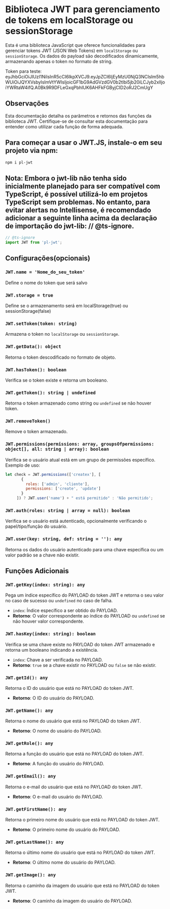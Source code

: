 # Biblioteca JWT para gerenciamento de tokens em localStorage ou sessionStorage

Esta é uma biblioteca JavaScript que oferece funcionalidades para gerenciar tokens JWT (JSON Web Tokens) em `localStorage` ou `sessionStorage`. Os dados do payload são decodificados dinamicamente, armazenando apenas o token no formato de string.

Token para teste: eyJhbGciOiJIUzI1NiIsInR5cCI6IkpXVCJ9.eyJpZCI6IjEyMzU0NjQ3NCIsIm5hbWUiOiJQYXVsbyIsImVtYWlsIjoicGF1bG9AdGVzdGV0b2tlbi5jb20iLCJyb2xlIjoiYWRtaW4ifQ.A0Bk9R9DFLeGxqPbhIUK6AHFkFGByjCID2oRJ2CmUgY

## Observações

Esta documentação detalha os parâmetros e retornos das funções da biblioteca JWT. Certifique-se de consultar esta documentação para entender como utilizar cada função de forma adequada.

## Para começar a usar o JWT.JS, instale-o em seu projeto via npm:

```bash
npm i pl-jwt
```

## Nota: Embora o jwt-lib não tenha sido inicialmente planejado para ser compatível com TypeScript, é possível utilizá-lo em projetos TypeScript sem problemas. No entanto, para evitar alertas no Intellisense, é recomendado adicionar a seguinte linha acima da declaração de importação do jwt-lib: // @ts-ignore.
   ```javascript
   // @ts-ignore
   import JWT from 'pl-jwt';
```

## Configurações(opcionais)
###  `JWT.name = 'Nome_do_seu_token'`

Define o nome do token que será salvo

### `JWT.storage = true`

Define se o armazenamento será em localStorage(true) ou sessionStorage(false)

### `JWT.setToken(token: string)`

Armazena o token no `localStorage` ou `sessionStorage`.

### `JWT.getData(): object`

Retorna o token descodificado no formato de objeto.

### `JWT.hasToken(): boolean`

Verifica se o token existe e retorna um booleano.

### `JWT.getToken(): string | undefined`

Retorna o token armazenado como string ou `undefined` se não houver token.

### `JWT.removeToken()`

Remove o token armazenado.

### `JWT.permissions(permissions: array, groupsOfpermissions: object[], all: string | array): boolean`

Verifica se o usuário atual está em um grupo de permissões específico.
Exemplo de uso:
 ```javascript
let check = JWT.permissions(['createx'], [
        {
          roles: ['admin', 'cliente'],
          permissions: ['create', 'update']
        }
      ]) ? JWT.user('name') + " está permitido" : 'Não permitido';
```
### `JWT.auth(roles: string | array = null): boolean`

Verifica se o usuário está autenticado, opcionalmente verificando o papel/tipo/função do usuário.

### `JWT.user(key: string, def: string = ''): any`

Retorna os dados do usuário autenticado para uma chave específica ou um valor padrão se a chave não existir.

## Funções Adicionais

### `JWT.getKey(index: string): any`

Pega um índice específico do PAYLOAD do token JWT e retorna o seu valor no caso de sucesso ou `undefined` no caso de falha.

- `index`: Índice específico a ser obtido do PAYLOAD.
- **Retorno**: O valor correspondente ao índice do PAYLOAD ou `undefined` se não houver valor correspondente.

### `JWT.hasKey(index: string): boolean`

Verifica se uma chave existe no PAYLOAD do token JWT armazenado e retorna um booleano indicando a existência.

- `index`: Chave a ser verificada no PAYLOAD.
- **Retorno**: `true` se a chave existir no PAYLOAD ou `false` se não existir.

### `JWT.getId(): any`

Retorna o ID do usuário que está no PAYLOAD do token JWT.

- **Retorno**: O ID do usuário do PAYLOAD.

### `JWT.getName(): any`

Retorna o nome do usuário que está no PAYLOAD do token JWT.

- **Retorno**: O nome do usuário do PAYLOAD.

### `JWT.getRole(): any`

Retorna a função do usuário que está no PAYLOAD do token JWT.

- **Retorno**: A função do usuário do PAYLOAD.

### `JWT.getEmail(): any`

Retorna o e-mail do usuário que está no PAYLOAD do token JWT.

- **Retorno**: O e-mail do usuário do PAYLOAD.

### `JWT.getFirstName(): any`

Retorna o primeiro nome do usuário que está no PAYLOAD do token JWT.

- **Retorno**: O primeiro nome do usuário do PAYLOAD.

### `JWT.getLastName(): any`

Retorna o último nome do usuário que está no PAYLOAD do token JWT.

- **Retorno**: O último nome do usuário do PAYLOAD.

### `JWT.getImage(): any`

Retorna o caminho da imagem do usuário que está no PAYLOAD do token JWT.

- **Retorno**: O caminho da imagem do usuário do PAYLOAD.


